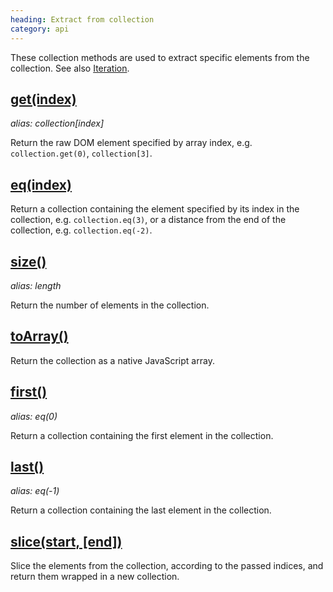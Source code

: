 ```yaml
--- 
heading: Extract from collection
category: api
---
```


These collection methods are used to extract specific elements from the collection. See also [Iteration](/api/#iteration).

## [get(index)](/api/get/)
_alias: collection\[index\]_

Return the raw DOM element specified by array index, e.g. `collection.get(0)`, `collection[3]`.

## [eq(index)](/api/eq/)

Return a collection containing the element specified by its index in the collection, e.g. `collection.eq(3)`, or a distance from the end of the collection, e.g. `collection.eq(-2)`.

## [size()](/api/size/)
_alias: length_

Return the number of elements in the collection.

## [toArray()](/api/toArray/)

Return the collection as a native JavaScript array.

## [first()](/api/first/)
_alias: eq(0)_

Return a collection containing the first element in the collection.

## [last()](/api/last/)
_alias: eq(-1)_

Return a collection containing the last element in the collection.

## [slice(start, \[end\])](/api/slice/)

Slice the elements from the collection, according to the passed indices, and return them wrapped in a new collection.
